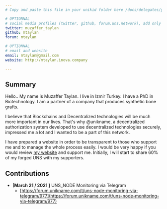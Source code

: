 ```yaml
---
# Copy and paste this file in your unikid folder here /docs/delegates/your_unikid/ and rename it README.md

# OPTIONNAL
# social media profiles (twitter, github, forum.uns.network), add only your username 
twitter: muzaffer_taylan
github: mtaylan
forum: mtaylan

# OPTIONNAL
# email and website
email: mtaylan@gmail.com
website: http://mtaylan.inova.company

---
```


## Summary
Hello.. My name is Muzaffer Taylan. I live in Izmir Turkey. I have a PhD in Biotechnology. I am a partner of a company that produces synthetic bone grafts.

I believe that Blockchains and Decentralized technologies will be much more important in our lives. That's why @unikname, a decentralized authorization system 
developed to use decentralized technologies securely, impressed me a lot and I wanted to be a part of this network.


I have prepared a website in order to be transparent to those who support me and to manage the whole process easily.
I would be very happy if you would review [my website](http://mtaylan.inova.company) and support me. Initially, I will start to share 60% of my forged UNS with my supporters.

## Contributions
<!-- detail your contributions -->
- **[March 21 / 2021 ]** UNS_NODE Monitoring via Telegram
    * [https://forum.unikname.com/t/uns-node-monitoring-via-telegram/977](https://forum.unikname.com/t/uns-node-monitoring-via-telegram/977)
